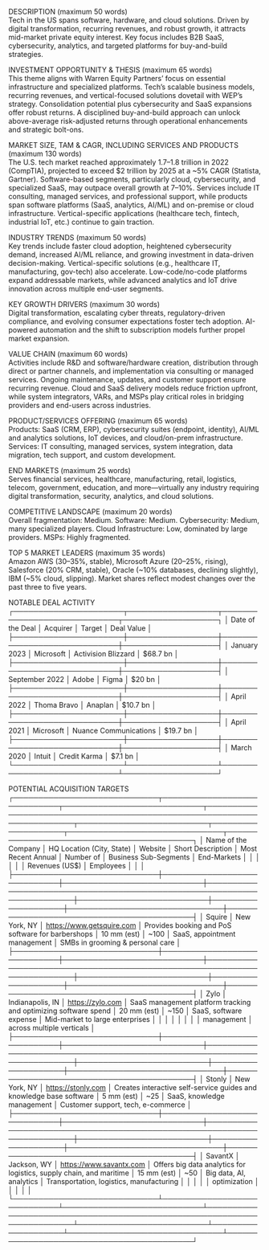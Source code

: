 DESCRIPTION (maximum 50 words)  
Tech in the US spans software, hardware, and cloud solutions. Driven by digital transformation, recurring revenues, and robust growth, it attracts mid-market private equity interest. Key focus includes B2B SaaS, cybersecurity, analytics, and targeted platforms for buy-and-build strategies.  

INVESTMENT OPPORTUNITY & THESIS (maximum 65 words)  
This theme aligns with Warren Equity Partners’ focus on essential infrastructure and specialized platforms. Tech’s scalable business models, recurring revenues, and vertical-focused solutions dovetail with WEP’s strategy. Consolidation potential plus cybersecurity and SaaS expansions offer robust returns. A disciplined buy-and-build approach can unlock above-average risk-adjusted returns through operational enhancements and strategic bolt-ons.  

MARKET SIZE, TAM & CAGR, INCLUDING SERVICES AND PRODUCTS (maximum 130 words)  
The U.S. tech market reached approximately $1.7–$1.8 trillion in 2022 (CompTIA), projected to exceed $2 trillion by 2025 at a ~5% CAGR (Statista, Gartner). Software-based segments, particularly cloud, cybersecurity, and specialized SaaS, may outpace overall growth at 7–10%. Services include IT consulting, managed services, and professional support, while products span software platforms (SaaS, analytics, AI/ML) and on-premise or cloud infrastructure. Vertical-specific applications (healthcare tech, fintech, industrial IoT, etc.) continue to gain traction.  

INDUSTRY TRENDS (maximum 50 words)  
Key trends include faster cloud adoption, heightened cybersecurity demand, increased AI/ML reliance, and growing investment in data-driven decision-making. Vertical-specific solutions (e.g., healthcare IT, manufacturing, gov-tech) also accelerate. Low-code/no-code platforms expand addressable markets, while advanced analytics and IoT drive innovation across multiple end-user segments.  

KEY GROWTH DRIVERS (maximum 30 words)  
Digital transformation, escalating cyber threats, regulatory-driven compliance, and evolving consumer expectations foster tech adoption. AI-powered automation and the shift to subscription models further propel market expansion.  

VALUE CHAIN (maximum 60 words)  
Activities include R&D and software/hardware creation, distribution through direct or partner channels, and implementation via consulting or managed services. Ongoing maintenance, updates, and customer support ensure recurring revenue. Cloud and SaaS delivery models reduce friction upfront, while system integrators, VARs, and MSPs play critical roles in bridging providers and end-users across industries.  

PRODUCT/SERVICES OFFERING (maximum 65 words)  
Products: SaaS (CRM, ERP), cybersecurity suites (endpoint, identity), AI/ML and analytics solutions, IoT devices, and cloud/on-prem infrastructure.  
Services: IT consulting, managed services, system integration, data migration, tech support, and custom development.  

END MARKETS (maximum 25 words)  
Serves financial services, healthcare, manufacturing, retail, logistics, telecom, government, education, and more—virtually any industry requiring digital transformation, security, analytics, and cloud solutions.  

COMPETITIVE LANDSCAPE (maximum 20 words)  
Overall fragmentation: Medium. Software: Medium. Cybersecurity: Medium, many specialized players. Cloud Infrastructure: Low, dominated by large providers. MSPs: Highly fragmented.  

TOP 5 MARKET LEADERS (maximum 35 words)  
Amazon AWS (30–35%, stable), Microsoft Azure (20–25%, rising), Salesforce (20% CRM, stable), Oracle (~10% databases, declining slightly), IBM (~5% cloud, slipping). Market shares reflect modest changes over the past three to five years.  

NOTABLE DEAL ACTIVITY  
┌──────────────────────┬──────────────────┬─────────────────────────────┬───────────────────┐
│ Date of the Deal     │ Acquirer         │ Target                      │ Deal Value        │
├──────────────────────┼──────────────────┼─────────────────────────────┼───────────────────┤
│ January 2023         │ Microsoft        │ Activision Blizzard         │ $68.7 bn          │
├──────────────────────┼──────────────────┼─────────────────────────────┼───────────────────┤
│ September 2022       │ Adobe            │ Figma                       │ $20 bn            │
├──────────────────────┼──────────────────┼─────────────────────────────┼───────────────────┤
│ April 2022           │ Thoma Bravo      │ Anaplan                     │ $10.7 bn          │
├──────────────────────┼──────────────────┼─────────────────────────────┼───────────────────┤
│ April 2021           │ Microsoft        │ Nuance Communications       │ $19.7 bn          │
├──────────────────────┼──────────────────┼─────────────────────────────┼───────────────────┤
│ March 2020           │ Intuit           │ Credit Karma                │ $7.1 bn           │
└──────────────────────┴──────────────────┴─────────────────────────────┴───────────────────┘  

POTENTIAL ACQUISITION TARGETS  
┌─────────────────────────────┬─────────────────────────────┬────────────────────────────┬─────────────────────────────────────────────────────────────────────────┬──────────────────────────┬────────────────────┬───────────────────────────────┬───────────────────────────────────────────┐
│ Name of the Company         │ HQ Location (City, State)   │ Website                    │ Short Description                                                      │ Most Recent Annual       │ Number of          │ Business Sub-Segments         │ End-Markets                                │
│                             │                             │                            │                                                                         │ Revenues (US$)          │ Employees          │                               │                                           │
├─────────────────────────────┼─────────────────────────────┼────────────────────────────┼─────────────────────────────────────────────────────────────────────────┼──────────────────────────┼────────────────────┼───────────────────────────────┼───────────────────────────────────────────┤
│ Squire                      │ New York, NY                │ https://www.getsquire.com  │ Provides booking and PoS software for barbershops                      │ 10 mm (est)             │ ~100               │ SaaS, appointment management   │ SMBs in grooming & personal care          │
├─────────────────────────────┼─────────────────────────────┼────────────────────────────┼─────────────────────────────────────────────────────────────────────────┼──────────────────────────┼────────────────────┼───────────────────────────────┼───────────────────────────────────────────┤
│ Zylo                        │ Indianapolis, IN            │ https://zylo.com           │ SaaS management platform tracking and optimizing software spend        │ 20 mm (est)             │ ~150               │ SaaS, software expense         │ Mid-market to large enterprises           │
│                             │                             │                            │                                                                         │                          │                    │ management                     │ across multiple verticals                 │
├─────────────────────────────┼─────────────────────────────┼────────────────────────────┼─────────────────────────────────────────────────────────────────────────┼──────────────────────────┼────────────────────┼───────────────────────────────┼───────────────────────────────────────────┤
│ Stonly                      │ New York, NY                │ https://stonly.com         │ Creates interactive self-service guides and knowledge base software     │ 5 mm (est)              │ ~25                │ SaaS, knowledge management      │ Customer support, tech, e-commerce         │
├─────────────────────────────┼─────────────────────────────┼────────────────────────────┼─────────────────────────────────────────────────────────────────────────┼──────────────────────────┼────────────────────┼───────────────────────────────┼───────────────────────────────────────────┤
│ SavantX                     │ Jackson, WY                 │ https://www.savantx.com    │ Offers big data analytics for logistics, supply chain, and maritime     │ 15 mm (est)             │ ~50                │ Big data, AI, analytics        │ Transportation, logistics, manufacturing   │
│                             │                             │                            │ optimization                                                             │                          │                    │                               │                                           │
└─────────────────────────────┴─────────────────────────────┴────────────────────────────┴─────────────────────────────────────────────────────────────────────────┴──────────────────────────┴────────────────────┴───────────────────────────────┴───────────────────────────────────────────┘